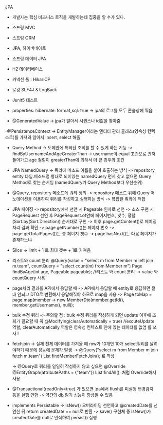 JPA
- 개발자는 핵심 비즈니스 로직을 개발하는데 집중을 할 수가 있다.



- 스프링 MVC
- 스프링 ORM
- JPA, 하이버네이트
- 스프링 데이터 JPA
- H2 데이터베이스
- 커넥션 풀 : HikariCP
- 로깅 SLF4J & LogBack
- Junit5 테스트


-    properties:
      hibernate:
        format_sql: true
  -> jpa의 로그를 모두 콘솔창에 찍음


- @GeneratedValue
  -> jpa가 알아서 시퀀스나 id값을 찾아줌


-@PersistenceContext
  -> EntityManager이라는 엔티티 관리 클래스(영속성 컨텍스트)를 가져와 알아서 insert, select 해줌




- Query Method
  -> 도메인에 특화된 조회를 할 수 있게 하는 기능
  -> findByUsernameAndAgeGreaterThan -> username이 equal 조건으로 먼저 들어가고 age 컬럼이 greaterThan에 의해서 더 큰 경우의 조건


- JPA NamedQuery
  -> 쿼리에 메소드 이름을 붙여 호출하는 방식
  -> repository entity 타입.메소드명 형태로 되어있는 namedQuery 먼저 찾고 없으면 Query Method로 찾는 순서임 (namedQuery가 Query Method보다 우선순위)


- @Query, repository 메소드에 쿼리 정의
  -> repository 메소드 위에 Query 어노테이션을 이용하여 쿼리를 작성하고 실행하는 방식
  -> 복잡한 쿼리에 적합



- JPA 페이징
  -> repository에서 선언 시 Pageable 인자로 선언
  -> 소스 구현 시 PageRequest 선언 후 PageRequest.of안에 페이지번호, 갯수, 정렬(Sort.by(Sort.Direction)) 순서대로 구현
  -> 이후 page.getContent()로 페이징 처리 결과 확인
  -> page.getNumber()는 페이지 번호
  -> page.getTotalPages())는 총 페이지 갯수
  -> page.hasNext()는 다음 페이지가 존재하느냐


- Slice
  -> limit + 1 로 최대 갯수 + 1로 가져옴


- 리스트와 count 분리
@Query(value = "select m from Member m left join m.team",
            countQuery = "select count(m) from Member m")
    Page<Member> findByAge(int age, Pageable pageable); //리스트 와 count 분리
  -> value 와 countQuery 사용


- page처리 결과를 API에서 응답할 때
  -> API에서 응답할 때 entity로 응답하면 절대 안되고 DTO로 변환해서 응답해줘야 하므로 map을 사용
  -> Page<MemberDto> toMap = page.map(member -> new MemberDto(member.getId(), member.getUsername(), null));


- bulk 수정 쿼리
  -> 주의할 점 : bulk 수정 쿼리를 작성하게 되면 update 이후에 조회가 필요할 때 꼭 @Modifying(clearAutomatically = true) //excuteUpdate 역할, clearAutomatically 역할은 영속성 컨텍스트 안에 있는 데이터를 없앰
를 쓰자 !


- fetchjoin
  -> 실제 전체 데이터를 가져올 때 row가 10개면 10개 select쿼리를 날려야하기 때문에 성능에 문제가 발생
  -> @Query("select m from Member m join fetch m.team")
    List<Member> findMemberFetchJoin(); 로 작성
  
  -> @Query로 쿼리를 일일히 작성하지 않고 싶으면 
    @Override
    @EntityGraph(attributePaths = {"team"})
    List<Member> findAll();
처럼 Override해서 사용


- @Transactional(readOnly=true) 가 있으면 jpa에서 flush를 미실행 변경감지 등을 실행 안함 -> 약간의 db 읽기 성능이 향상될 수 있음


- implements Persistable<String>
  -> isNew() 오버라이딩 선언하고 @createdDate를 선언한 뒤 return createdDate == null로 반환
  -> save() 구현체 중 isNew()가 createdDate를 null로 인식하여 persist() 실행
